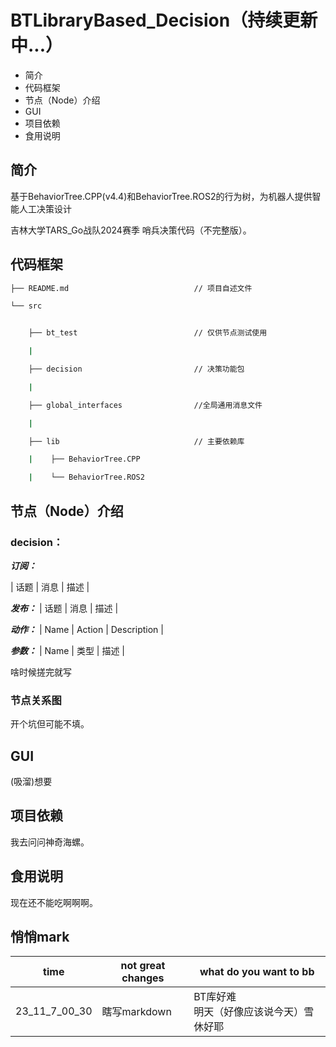 # BTLibraryBased_Decision（持续更新中...）
- 简介
- 代码框架
- 节点（Node）介绍
- GUI
- 项目依赖
- 食用说明

## 简介
基于BehaviorTree.CPP(v4.4)和BehaviorTree.ROS2的行为树，为机器人提供智能人工决策设计

吉林大学TARS_Go战队2024赛季 哨兵决策代码（不完整版）。

## 代码框架

```sh
├── README.md                            // 项目自述文件

└── src


    ├── bt_test                          // 仅供节点测试使用

    |   

    ├── decision                         // 决策功能包

    |

    ├── global_interfaces                //全局通用消息文件

    |

    ├── lib                              // 主要依赖库

    |    ├── BehaviorTree.CPP

    |    └── BehaviorTree.ROS2

```

## 节点（Node）介绍
### decision：
***订阅：***

| 话题                                    | 消息                                                           | 描述                  |

***发布：***
| 话题                    | 消息                            | 描述             |

***动作：***
| Name                   | Action                                  | Description                 |

***参数：***
| Name               | 类型  | 描述                 |


啥时候搓完就写

### 节点关系图
开个坑但可能不填。

## GUI
(吸溜)想要

## 项目依赖
我去问问神奇海螺。

## 食用说明
现在还不能吃啊啊啊。


## 悄悄mark

| time           | not great changes | what do you want to bb |
|----------------|-------------------|------------------------|
|  23_11_7_00_30 | 瞎写markdown | BT库好难<br />明天（好像应该说今天）雪休好耶 | 

